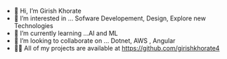 - 👋 Hi, I’m Girish Khorate
- 👀 I’m interested in ... Sofware Developement, Design, Explore new Technologies
- 🌱 I’m currently learning ...AI and ML
- 💞️ I’m looking to collaborate on ... Dotnet, AWS , Angular
- 👨‍💻 All of my projects are available at https://github.com/girishkhorate4



<!---
girishkhorate4/girishkhorate4 is a ✨ special ✨ repository because its `README.md` (this file) appears on your GitHub profile.
You can click the Preview link to take a look at your changes.
--->

